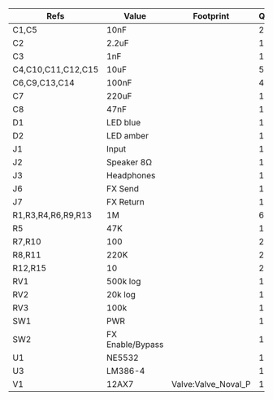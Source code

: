 | Refs               | Value            | Footprint           | Qty | DNP |
| ------------------ | ---------------- | ------------------- | --- | --- |
| C1,C5              | 10nF             |                     |   2 |     |
| C2                 | 2.2uF            |                     |   1 |     |
| C3                 | 1nF              |                     |   1 |     |
| C4,C10,C11,C12,C15 | 10uF             |                     |   5 |     |
| C6,C9,C13,C14      | 100nF            |                     |   4 |     |
| C7                 | 220uF            |                     |   1 |     |
| C8                 | 47nF             |                     |   1 |     |
| D1                 | LED blue         |                     |   1 |     |
| D2                 | LED amber        |                     |   1 |     |
| J1                 | Input            |                     |   1 |     |
| J2                 | Speaker 8Ω       |                     |   1 |     |
| J3                 | Headphones       |                     |   1 |     |
| J6                 | FX Send          |                     |   1 |     |
| J7                 | FX Return        |                     |   1 |     |
| R1,R3,R4,R6,R9,R13 | 1M               |                     |   6 |     |
| R5                 | 47K              |                     |   1 |     |
| R7,R10             | 100              |                     |   2 |     |
| R8,R11             | 220K             |                     |   2 |     |
| R12,R15            | 10               |                     |   2 |     |
| RV1                | 500k log         |                     |   1 |     |
| RV2                | 20k log          |                     |   1 |     |
| RV3                | 100k             |                     |   1 |     |
| SW1                | PWR              |                     |   1 |     |
| SW2                | FX Enable/Bypass |                     |   1 |     |
| U1                 | NE5532           |                     |   1 |     |
| U3                 | LM386-4          |                     |   1 |     |
| V1                 | 12AX7            | Valve:Valve_Noval_P |   1 |     |

